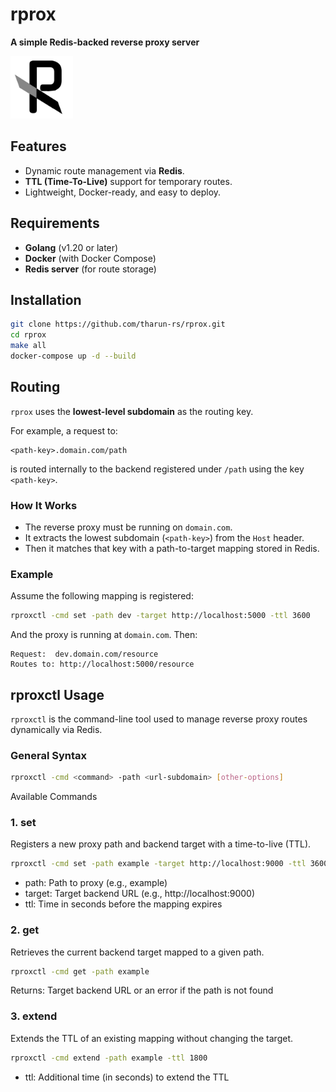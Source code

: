 # rprox
**A simple Redis-backed reverse proxy server**  

<img src="assets/rprox_logo.png" alt="rprox logo" width="100" height="100"/>

## Features  
- Dynamic route management via **Redis**.  
- **TTL (Time-To-Live)** support for temporary routes.  
- Lightweight, Docker-ready, and easy to deploy.  



## Requirements  
- **Golang** (v1.20 or later)  
- **Docker** (with Docker Compose)  
- **Redis server** (for route storage)  



## Installation  

```sh
git clone https://github.com/tharun-rs/rprox.git
cd rprox
make all
docker-compose up -d --build
```



## Routing

`rprox` uses the **lowest-level subdomain** as the routing key.

For example, a request to:

```
<path-key>.domain.com/path
````

is routed internally to the backend registered under `/path` using the key `<path-key>`.

### How It Works

- The reverse proxy must be running on `domain.com`.
- It extracts the lowest subdomain (`<path-key>`) from the `Host` header.
- Then it matches that key with a path-to-target mapping stored in Redis.

### Example

Assume the following mapping is registered:

```bash
rproxctl -cmd set -path dev -target http://localhost:5000 -ttl 3600
````

And the proxy is running at `domain.com`. Then:

```
Request:  dev.domain.com/resource
Routes to: http://localhost:5000/resource
```

## rproxctl Usage

`rproxctl` is the command-line tool used to manage reverse proxy routes dynamically via Redis.

### General Syntax

```bash
rproxctl -cmd <command> -path <url-subdomain> [other-options]
```

Available Commands
### 1. set
Registers a new proxy path and backend target with a time-to-live (TTL).
```bash
rproxctl -cmd set -path example -target http://localhost:9000 -ttl 3600
```
- path: Path to proxy (e.g., example)
- target: Target backend URL (e.g., http://localhost:9000)
- ttl: Time in seconds before the mapping expires

### 2. get
Retrieves the current backend target mapped to a given path.
```bash
rproxctl -cmd get -path example
```
Returns: Target backend URL or an error if the path is not found

### 3. extend
Extends the TTL of an existing mapping without changing the target.
```bash
rproxctl -cmd extend -path example -ttl 1800
```
- ttl: Additional time (in seconds) to extend the TTL